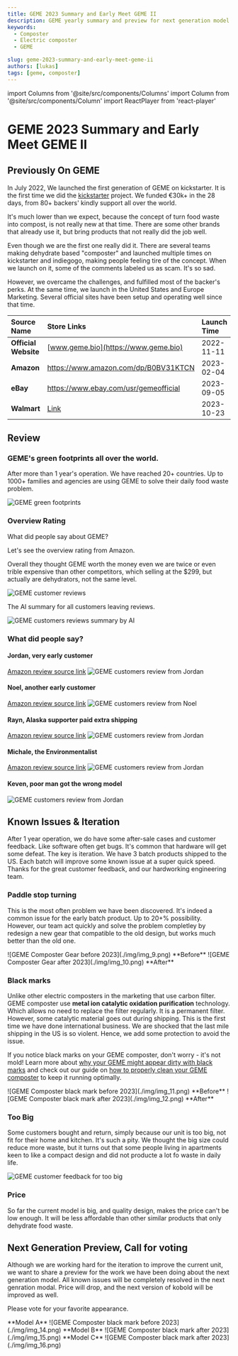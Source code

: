 ```yaml
---
title: GEME 2023 Summary and Early Meet GEME II
description: GEME yearly summary and preview for next generation model
keywords:
  - Composter
  - Electric composter
  - GEME

slug: geme-2023-summary-and-early-meet-geme-ii
authors: [lukas]
tags: [geme, composter]
---
```


import Columns from '@site/src/components/Columns'
import Column from '@site/src/components/Column'
import ReactPlayer from 'react-player'

# GEME 2023 Summary and Early Meet GEME II

## Previously On GEME

In July 2022, We launched the first generation of GEME on kickstarter. It is the first time we did the
[kickstarter](https://www.kickstarter.com/projects/geme/geme-harvest-ready-to-use-organic-compost-easily) project.
We funded €30k+ in the 28 days, from 80+ backers' kindly support all over the world.

It's much lower than we expect, because the concept of turn food waste into compost, is not really new at that time.
There are some other brands that already use it, but bring products that not really did the job well.

<!-- truncate -->

Even though we are the first one really did it. There are several teams making dehydrate based "composter" and launched
multiple times on kickstarter and indiegogo, making people feeling tire of the concept. When we launch on it,
some of the comments labeled us as scam. It's so sad.

However, we overcame the challenges, and fulfilled most of the backer's perks. At the same time, we launch in the
United States and Europe Marketing. Several official sites have been setup and operating well since that time.

| **Source Name**      | **Store Links**                                                                                                                                                                                     | **Launch Time** |
| :------------------- | :-------------------------------------------------------------------------------------------------------------------------------------------------------------------------------------------------- | :-------------- |
| **Official Website** | [www.geme.bio](https://www.geme.bio)                                                                                                                                                                | 2022-11-11      |
| **Amazon**           | https://www.amazon.com/dp/B0BV31KTCN                                                                                                                                                                | 2023-02-04      |
| **eBay**             | https://www.ebay.com/usr/gemeofficial                                                                                                                                                               | 2023-09-05      |
| **Walmart**          | [Link](https://www.walmart.com/ip/GEME-19L-Electric-Composter-World-s-First-Bio-Compost-Machine-Composter-indoor-Electric-Food-Cycler-Turn-Waste-Organic-Compost-Kitchen-Kitchen-compos/1670817413) | 2023-10-23      |

## Review

### GEME's green footprints all over the world.

After more than 1 year's operation. We have reached 20+ countries.
Up to 1000+ families and agencies are using GEME to solve their daily food waste problem.

![GEME green footprints](./img/img.png)

### Overview Rating

What did people say about GEME?

Let's see the overview rating from Amazon.

Overall they thought GEME worth the money even we are twice or even trible expensive than other competitors,
which selling at the $299, but actually are dehydrators, not the same level.

![GEME customer reviews](./img/img_1.png)

The AI summary for all customers leaving reviews.

![GEME customers reviews summary by AI](./img/img_2.png)

### What did people say?

#### Jordan, very early customer

[Amazon review source link](https://www.amazon.com/gp/customer-reviews/R3UJABQ4WQEDB6/ref=cm_cr_dp_d_rvw_ttl?ie=UTF8&ASIN=B0BR7XCFL2)
![GEME customers review from Jordan](./img/img_3.png)

#### Noel, another early customer

[Amazon review source link](https://www.amazon.com/gp/customer-reviews/RPJWAZ645EP12/ref=cm_cr_dp_d_rvw_ttl?ie=UTF8&ASIN=B0BR7XCFL2)
![GEME customers review from Noel](./img/img_4.png)

#### Rayn, Alaska supporter paid extra shipping

[Amazon review source link](https://www.amazon.com/gp/customer-reviews/R2MCFRFEOBE7UU/ref=cm_cr_dp_d_rvw_ttl?ie=UTF8&ASIN=B0BR7XCFL2)
![GEME customers review from Jordan](./img/img_5.png)

#### Michale, the Environmentalist

[Amazon review source link](https://www.amazon.com/gp/customer-reviews/RYIOPUAVV3AK3/ref=cm_cr_dp_d_rvw_ttl?ie=UTF8&ASIN=B0BR7XCFL2)
![GEME customers review from Jordan](./img/img_6.png)

#### Keven, poor man got the wrong model

![GEME customers review from Jordan](./img/img_7.png)

## Known Issues & Iteration

After 1 year operation, we do have some after-sale cases and customer feedback. Like software often get bugs.
It's common that hardware will get some defeat. The key is iteration. We have 3 batch products shipped to the US.
Each batch will improve some known issue at a super quick speed. Thanks for the great customer feedback, and our hardworking
engineering team.

### Paddle stop turning

This is the most often problem we have been discovered. It's indeed a common issue for the early batch product.
Up to 20+% possibility. However, our team act quickly and solve the problem completley by redesign a new gear that compatible
to the old design, but works much better than the old one.

<Columns>
  <Column className='text--left'>
    ![GEME Composter Gear before 2023](./img/img_9.png)
    **Before**
  </Column>

   <Column className='text--left'>
    ![GEME Composter Gear after 2023](./img/img_10.png)
    **After**
  </Column>
</Columns>

### Black marks

Unlike other electric composters in the marketing that use carbon filter.
GEME composter use **metal ion catalytic oxidation purification** technology.
Which allows no need to replace the filter regularly.
It is a permanent filter. However, some catalytic material goes out during shipping.
This is the first time we have done international business. We are shocked that the last mile shipping in the US is so violent.
Hence, we add some protection to avoid the issue.

If you notice black marks on your GEME composter, don't worry - it's not mold! Learn more about [why your GEME might appear dirty with black marks](https://www.geme.bio/help-center/docs/faq/troubleshooting/why-my-geme-so-diry-with-black-mold) and check out our guide on [how to properly clean your GEME composter](https://www.geme.bio/help-center/docs/faq/troubleshooting/how-to-clean-geme-composter) to keep it running optimally.

<Columns>
  <Column className='text--left'>
    ![GEME Composter black mark before 2023](./img/img_11.png)
    **Before**
  </Column>

   <Column className='text--left'>
    ![GEME Composter black mark after 2023](./img/img_12.png)
    **After**
  </Column>
</Columns>

### Too Big

Some customers bought and return, simply because our unit is too big, not fit for their home and kitchen.
It's such a pity. We thought the big size could reduce more waste, but it turns out that some people living in apartments
keen to like a compact design and did not producte a lot fo waste in daily life.

![GEME customer feedback for too big](./img/img_13.png)

### Price

So far the current model is big, and quality design, makes the price can't be low enough. It will be less affordable than
other similar products that only dehydrate food waste.

## Next Generation Preview, Call for voting

Although we are working hard for the iteration to improve the current unit, we want to share a preview for the work we
have been doing about the next generation model. All known issues will be completely resolved in the next genration modal.
Price will drop, and the next version of kobold will be improved as well.

Please vote for your favorite appearance.

<Columns>
  <Column className='text--left'>
    **Model A**
    ![GEME Composter black mark before 2023](./img/img_14.png)
  </Column>

   <Column className='text--left'>
    **Model B**
    ![GEME Composter black mark after 2023](./img/img_15.png)
  </Column>

   <Column className='text--left'>
    **Model C**
    ![GEME Composter black mark after 2023](./img/img_16.png)
  </Column>
</Columns>
